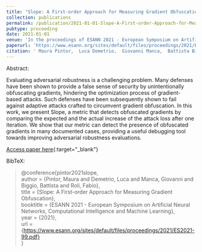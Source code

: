 ```yaml
---
title: "Slope: A First-order Approach for Measuring Gradient Obfuscation"
collection: publications
permalink: /publication/2021-01-01-Slope-A-First-order-Approach-for-Measuring-Gradient-Obfuscation
pubtype: proceeding
date: 2021-01-01
venue: 'In the proceedings of ESANN 2021 - European Symposium on Artificial Neural Networks, Computational Intelligence and Machine Learning'
paperurl: 'https://www.esann.org/sites/default/files/proceedings/2021/ES2021-99.pdf'
citation: ' Maura Pintor,  Luca Demetrio,  Giovanni Manca,  Battista Biggio,  Fabio Roli, &quot;Slope: A First-order Approach for Measuring Gradient Obfuscation.&quot; In the proceedings of ESANN 2021 - European Symposium on Artificial Neural Networks, Computational Intelligence and Machine Learning, 2021.'
---
```

Abstract:

Evaluating adversarial robustness is a challenging problem. Many defenses have been shown to provide a false sense of security by unintentionally obfuscating gradients, hindering the optimization process of gradient-based attacks. Such defenses have been subsequently shown to fail against adaptive attacks crafted to circumvent gradient obfuscation. In this work, we present Slope, a metric that detects obfuscated gradients by comparing the expected and the actual increase of the attack loss after one iteration. We show that our metric can detect the presence of obfuscated gradients in many documented cases, providing a useful debugging tool towards improving adversarial robustness evaluations.

[Access paper here](https://www.esann.org/sites/default/files/proceedings/2021/ES2021-99.pdf){:target="_blank"}

BibTeX: 
>@conference{pintor2021slope,<br>    author = {Pintor, Maura and Demetrio, Luca and Manca, Giovanni and Biggio, Battista and Roli, Fabio},<br>    title = {Slope: A First-order Approach for Measuring Gradient Obfuscation},<br>    booktitle = {ESANN 2021 - European Symposium on Artificial Neural Networks, Computational Intelligence and Machine Learning},<br>    year = {2021},<br>    url = {https://www.esann.org/sites/default/files/proceedings/2021/ES2021-99.pdf}<br>}<br>